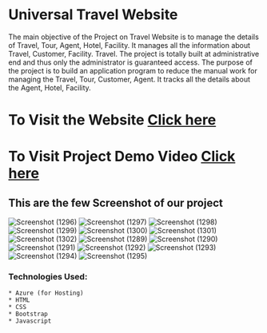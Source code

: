 # Universal Travel Website
The main objective of the Project on Travel Website is to manage the details of Travel, Tour, Agent, Hotel, Facility. It manages all the information about Travel, Customer, Facility. Travel. The project is totally built at administrative end and thus only the administrator is guaranteed access. The purpose of the project is to build an application program to reduce the manual work for managing the Travel, Tour, Customer, Agent. It tracks all the details about the Agent, Hotel, Facility.

#  To Visit the Website  [Click here](http://98.70.48.123/)

# To Visit Project Demo Video [Click here](https://youtu.be/U8mUR8b_McE)

## This are the few Screenshot of our project

![Screenshot (1296)](https://github.com/ShubhamShinde22/FRT--Travel_Agency/assets/94630914/1e79a25e-3b64-4966-b49a-e5f71324c067)
![Screenshot (1297)](https://github.com/ShubhamShinde22/FRT--Travel_Agency/assets/94630914/77445bd7-426e-496d-86f5-790545f8d5e5)
![Screenshot (1298)](https://github.com/ShubhamShinde22/FRT--Travel_Agency/assets/94630914/ba5203a3-7d9a-423a-83d2-7ad63030ead8)
![Screenshot (1299)](https://github.com/ShubhamShinde22/FRT--Travel_Agency/assets/94630914/ef07be55-18d3-465f-badf-0e63c8f57a95)
![Screenshot (1300)](https://github.com/ShubhamShinde22/FRT--Travel_Agency/assets/94630914/2d206aca-ae69-454c-998d-0e3edb8cfc68)
![Screenshot (1301)](https://github.com/ShubhamShinde22/FRT--Travel_Agency/assets/94630914/b3873c85-cd65-4752-9489-d6091adff9e5)
![Screenshot (1302)](https://github.com/ShubhamShinde22/FRT--Travel_Agency/assets/94630914/726a695e-dfdf-4398-9ad2-2311ae782a8f)
![Screenshot (1289)](https://github.com/ShubhamShinde22/FRT--Travel_Agency/assets/94630914/01286263-1e09-4fd0-92e4-3731e9a8c343)
![Screenshot (1290)](https://github.com/ShubhamShinde22/FRT--Travel_Agency/assets/94630914/9bcf25ac-6458-43e5-b600-37dd5e0c2b51)
![Screenshot (1291)](https://github.com/ShubhamShinde22/FRT--Travel_Agency/assets/94630914/5860756e-cb2f-429e-bf37-c72325adfdcc)
![Screenshot (1292)](https://github.com/ShubhamShinde22/FRT--Travel_Agency/assets/94630914/6575c783-6e01-4814-a307-8f114e5386f5)
![Screenshot (1293)](https://github.com/ShubhamShinde22/FRT--Travel_Agency/assets/94630914/79459442-d4a4-4943-818b-0c396015875c)
![Screenshot (1294)](https://github.com/ShubhamShinde22/FRT--Travel_Agency/assets/94630914/a62a7de5-fd6d-45a0-99b8-81da9acf7aff)
![Screenshot (1295)](https://github.com/ShubhamShinde22/FRT--Travel_Agency/assets/94630914/95dbd9b7-e56c-45f8-baee-536c84dbdec4)



### Technologies Used:
    * Azure (for Hosting)
    * HTML
    * CSS
    * Bootstrap
    * Javascript
      
